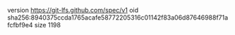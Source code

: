 version https://git-lfs.github.com/spec/v1
oid sha256:8940375ccda1765acafe58772205316c01142f83a06d87646988f71afcfbf9e4
size 1198
